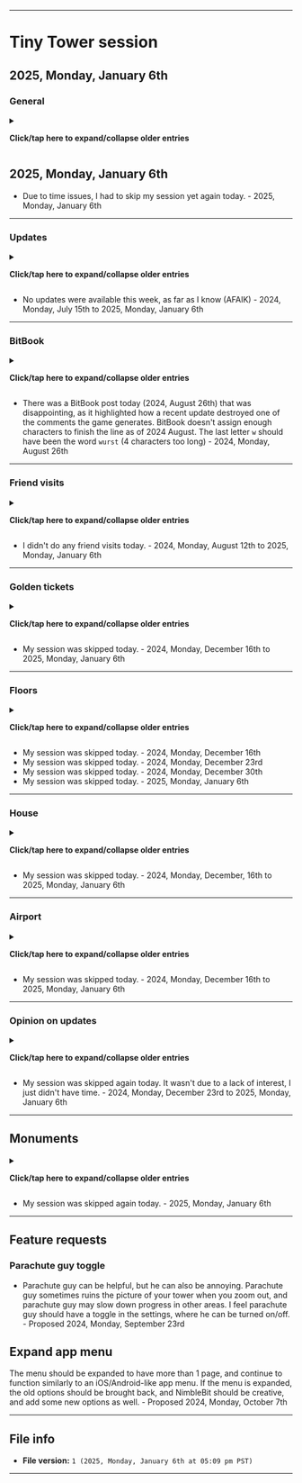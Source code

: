 
***

# Tiny Tower session

## 2025, Monday, January 6th

### General

<details><summary><p><b>Click/tap here to expand/collapse older entries</b></p></summary>

<!-- Notes
Playing 2 completely different versions of Tiny Tower
Nostalgia, and feeling good to be back
Lots of rewards
Some quests
1 new floor (residential)
Friend visits
Game updated
Golden ticket #6 earned
!-->

- I returned to Tiny Tower gameplay today after a 1,111 day hiatus. It was a little stressful for the 2 days before I returned, as I didn't know how to re-acclimate. Returning was actually very easy. I had an extremely good time playing today. I received lots of rewards, and began construction on my 169th floor (a residential level) did some friend visits, restocking, and unlocked a 6th golden ticket. The session went on longer than expected. I will return again next week, but as of 2024, February 12th, a separate 2024 Tiny Tower Git-image repository is not available. - 2024, Monday, February 12th
- I came back to Tiny Tower for a second consecutive week, and had an excessively long session. I have become more critical of the game, but I don't entirely hate the new updates, as long as you can play older versions in a virtual machine. The game has always been freemium, but there are just so many things that require watching an ad now. Also, the interface surrounding all of it, and everything that goes on at once is a bit overwhelming. Still, this is like the Capital City of Nimblebit games, so it deserves work to be done on it. I received lots of rewards today, completed many quests, began construction on my 170th floor (a residential level) and my 171st level (also a residential level) coins are so easy to get, that they almost seem valueless now. It used to take me months to rack up 20 million coins, now I can get that many in a single day (in less than 4 hours) I got to play with the house for the first time today, the Mykea joke is nice, and I like the house idea. Bux are also so easy to get now that the house isn't going to be as much work as it would have been if the game was still like it was 3 years ago. I also finished construction on 1 monument today. I played for a very long time, and eventually wrapped up and quit. The session went on for a lot longer than expected. I will return again next week, but as of 2024, February 19th, a separate 2024 Tiny Tower Git-image repository is not available. - 2024, Monday, February 19th
- I skipped my session, as I didn't have the time this week. I had an appointment, lots of work to catch up on, and I woke up late. I wanted to play today, I just didn't have the time. - 2024, Monday, February 26th
- I returned to Tiny Tower gameplay today. I was on a car ride during the session. I got to experience the current state of the game with limited/no Internet connection. It isn't as playable as it should be. I did make minor progress, upgrading several monuments, and began construction on floor 172 (a residential level) I did lots of elevator trips, and not very many quests. I didn't do much else here today. - 2024, Monday, March 4th
- I returned to Tiny Tower gameplay for a 2nd consecutive week. I woke up really early today, and thought I might be able to start my session before 6:00 am, and have the nighttime scenery. Due to the time change, I found it was actually already almost 7:00 am. I still had a good session, which was significantly better than last week, but didn't feel as great as my 2024, February 12th or 2024 February 19th sessions. I didn't work very much on monumnets today, and made some minor progress in other areas, additionally beginning construction on a 173rd floor (which will be yet another residential level) along with lots of elevator trips, and an increasing level of quests. I played for a long time, before eventually wrapping up and quitting. - 2024, Monday, March 11th
- I returned to Tiny Tower gameplay for a 3rd consecutive week. I woke up at a normal time today, and stretched my session before an afternoon medical appointment. I had a good session, which was slightly better than last week, but didn't feel as great as my 2024, February 12th or 2024 February 19th sessions. I didn't work very much on monumnets today, but made some minor progress in other areas, additionally beginning construction on a 174th floor (which will be yet another residential level, residential floor #100) along with lots of elevator trips, and a small number of quests. I played for a long time, before eventually wrapping up and quitting. - 2024, Monday, March 18th
- I skipped my Tiny Tower session this week due to severe issues with my schedule. - 2024, Monday, March 25th to 2024, Monday, April 15th
- I skipped my Tiny Tower session this week, as I didn't have enough time before a morning appointment, and decided to continue to prioritize my schedule, instead of resuming gameplay today. - 2024, Monday, April 22nd
- I skipped my Tiny Tower session this week, as I didn't have enough time before a morning appointment, and decided to continue to prioritize my schedule, instead of resuming gameplay today. I am still working on getting caught up. - 2024, Monday, April 29th
- I skipped my Tiny Tower session this week, as I have fallen really far behind, and needed to get caught up today. I also had 2 appointments today. - 2024, Monday, May 6th
- I skipped my Tiny Tower session this week, as I had an appointment this morning, and I also wanted to spend time doing graphic design work. I recently resumed graphic design work last night after a hiatus of over 2 months, and I am working on trying to get caught up here. - 2024, Monday, May 13th
- I skipped my Tiny Tower session this week, as I had an appointment this afternoon, and I also wanted to spend time doing graphic design work. I recently resumed graphic design work last week after a hiatus of over 2 months, and I am working on trying to get caught up here. It is expected to take until 2024, June 10th before I can tone it down to a normal pace. Additionally, I am trying to get my profile repository back up to date, and to finish off the 4 year anniversary update by 2024, May 25th. All of these tasks ate into my time, and prevented me from playing Tiny Tower. Additionally, GitHub is having a severe bug lately, where uploads continuously hang and fail, and it can take up to an hour to make a 100 file push. I have to calculate this into the risk/reward for playing a game. - 2024, Monday, May 20th
- I skipped my Tiny Tower session this week, as I had a lot of work to do, and was behind on multiple projects. I recently resumed graphic design work two weeks ago after a hiatus of over 2 months, and I am working on trying to get caught up here. It is expected to take until 2024, June 10th before I can tone it down to a normal pace. My GitHub profile update was completed on 2024, May 25th, so that freed up some time. All of these tasks ate into my time, and prevented me from playing Tiny Tower. Additionally, GitHub is having a severe bug lately, where uploads continuously hang and fail, and it can take up to an hour to make a 100 file push. I have to calculate this into the risk/reward for playing a game. - 2024, Monday, May 27th
- I skipped my Tiny Tower session this week, as I had work to do, an appointment today, and didn't know how much time I would have. I recently resumed graphic design work three weeks ago after a hiatus of over 2 months, and I am working on trying to get caught up here. It is expected to take until 2024, June 10th before I can tone it down to a normal pace. There have been some severe missteps lately, so it may take even longer. These tasks ate into my time, and prevented me from playing Tiny Tower. Additionally, the GitHub bug where uploads continuously hang and fail (which can make it take up to an hour to make a 100 file push) seems to have gone away completely, as of yesterday. If it can stay this way, I may resume most other games more willingly when I get the time. - 2024, Monday, June 3rd

## 2024, Monday, June 10th

<!-- Notes 2024.06.10
New roof
GOals
Ice cream
No friend visits
1 new floor
VIPS
Elevator trips
The same ad over and over (over 85% of the time)
When I was starting out with it today, I didn't feel like playing, but quickly became intrigued by it, and then it was really hard to quit.
!-->

- I returned to Tiny Tower gameplay after a long hiatus. I have had more time lately, and the GitHub upload issue hasn't been present for over a wee.
- I completed many quests, did lots of elevator trips, and began construction on my 175th floor (a food level)
- I worked on my monuments a bit today.
- When I was starting out with gameplay today, I didn't feel like playing, but quickly became intrigued by it, and then it was really hard to quit.
- Ads were repetitive today, the same ad showed up over 85% of the time
- I used several VIPs today
- I did not do any friend visits today
- I worked on an ice cream quest today extensively, and also bought a new ice cream factory roof
- This game really feels like NimbleBits capital.
- I split my session in 2 parts, and eventually wrapped up and quitting. - 2024, Monday, June 10th

## 2024, Monday, June 17th

- I returned to Tiny Tower gameplay for a second consecutive week, and played for a long amount of time.
- I completed many quests, did lots of elevator trips, and began construction on my 176th floor (a creative level)
- I worked on my monuments a bit today, completing a stage (stage 1) on the factory monument.
- I used many VIPs today
- I did not do any friend visits today
- There was an update available for the game, but I didn't install it yet.
- I eventually wrapped up and quit. - 2024, Monday, June 17th

## 2024, Monday, June 24th

- I returned to Tiny Tower gameplay for a third consecutive week, and played for a long amount of time. My session started in the evening, instead of the afternoon, as I had multiple appointments today.
- I completed many quests, did lots of elevator trips, and began construction on my 177th floor (a residential level)
- I worked on my monuments a bit today, not completing any stages, due to a lack of tech points.
- I used many VIPs today
- I did not do any friend visits today
- There was an update available for the game, but I didn't install it yet. I am considering doing so next week.
- I received the same short selection of ads repeatedly today.
- I eventually wrapped up and quit. - 2024, Monday, June 24th

## 2024, Monday, July 1st

- I returned to Tiny Tower gameplay for a fourth consecutive week, and played for a long amount of time. My session started in the late afternoon, instead of the early afternoon, and lasted until after 6:00 pm
- I completed many quests, did lots of elevator trips, and began construction on my 178th floor (a residential level)
- I didn't work on my monuments a bit today, and did not complete any stages, due to a lack of tech points.
- I used many VIPs today
- I did not do any friend visits today
- There was an update available for the game, but I didn't install it yet. I was considering doing it this week, but I decided I wasn't ready yet.
- I did an airport run and received a small reward.
- The 4th of July is coming up, so there were a bunch of American themed items and events going on in the game. I unlocked several new character costumes today, along with 1 new pet.
- I eventually wrapped up and quit. - 2024, Monday, July 1st

## 2024, Monday, July 8th

- I returned to Tiny Tower gameplay for a fifth consecutive week, and played for a long amount of time. My session started in the late afternoon, instead of the early afternoon, and lasted until after 6:00 pm again. I had things to do in the morning, early, and mid afternoon.
- I completed many quests, did lots of elevator trips, and began construction on my 179th floor (a food level) and my 180th floor (also a food level) as I found I have built all of the residential levels in the game (102)
- I worked on some monuments today, and upgraded some, due to a surplus in tech points.
- I won a golden ticket today from upgrading a monument.
- I updated the game this week, several things have changed.
- I used many VIPs today
- I visited Jartwobs today, and found the reward underwhelming for climbing nearly 2500 floors.
- I did an airport run and received a small reward.
- I unlocked a couple new pets today.
- I collected lots of coins from a 4th of July event that was still ongoing 4 days after the day.
- I eventually wrapped up and quit. - 2024, Monday, July 8th

## 2024, Monday, July 15th

- I returned to Tiny Tower gameplay for a sixth consecutive week, and played for a long amount of time. My session started in the early evening, instead of the early or late afternoon, and lasted until after 8:00 pm. I had things to do in the morning, early, and mid afternoon. The game went into night mode at 7:00 pm.
- I completed some quests, did lots of elevator trips, and began construction on my 181st floor (a food level)
- I worked on some monuments today, but did not upgrade any of them.
- I did not win any golden tickets this week
- I did not update the game this week. As far as I know, no updates are available.
- I used many VIPs today
- I didn't visit any other players towers today.
- I did an airport run and received a small reward.
- I unlocked a couple of new pets today.
- I eventually wrapped up and quit. - 2024, Monday, July 15th

## 2024, Monday, July 22nd

- I returned to Tiny Tower gameplay for a seventh consecutive week, and played for a long amount of time. My session started in the late afternoon, and lasted until shortly after 6:00 pm. I was hoping to see the night mode today, but I didn't intend to play for that long, or choose a later time to start.
- I completed some quests, did lots of elevator trips, and began construction on my 182nd floor (a service level) I have found that I have built all of the food levels in the game now.
- I worked on some monuments today, but did not upgrade any of them, as I didn't have enough tech points.
- I did not win any golden tickets this week
- I did not update the game this week. As far as I know, no updates are available.
- I used many VIPs today
- I didn't visit any other players towers today.
- I did an airport run and received a small reward.
- I unlocked a few new pets today, and a new costume.
- The games daily/weekly quest system was not present this week for some reason. I did complete some regular quests. I have found it to be a lot harder to progress without these quests, and I struggled to afford to build a new floor this week.
- I eventually wrapped up and quit. - 2024, Monday, July 22nd

## 2024, Monday, July 29th

- I returned to Tiny Tower gameplay for an eighth consecutive week, and played for a longish amount of time. My session started in the late evening, and lasted until a little after 7:00 pm.
- I completed some quests, did lots of elevator trips, but did not build any new floors today, the first time I have had a session without a new floor since I resumed gameplay.
- I worked on some monuments today, and upgraded one monument.
- I did not win any golden tickets this week
- I did not update the game this week. As far as I know, no updates are available.
- I used a few VIPs today
- I didn't visit any other players towers today.
- I did an airport run and received a small reward.
- I unlocked a single new costume today.
- The games daily/weekly quest system was not present again this week for some reason. I did complete some regular quests. I have found it to be a lot harder to progress without these quests.
- I eventually wrapped up and quit. - 2024, Monday, July 29th

## 2024, Monday, August 5th

- I returned to Tiny Tower gameplay for a ninth consecutive week, and played for a longish amount of time. My session started in the late evening, and lasted until a little after 7:00 pm.
- I completed some quests, did lots of elevator trips, and began construction on my 183rd floor (a service level)
- I worked on some monuments today, but did not upgrade any monuments today.
- I did not win any golden tickets this week
- I did not update the game this week. As far as I know, no updates are available.
- I used a few VIPs today
- I visited another players tower today to try and trigger the games night mode. I ended up having to restart the app to get night mode.
- I did an airport run and received a small reward.
- I unlocked a single new pet today, but did not unlock any new costumes today.
- The games daily/weekly quest system was not present again this week for some reason. I did complete some regular quests. I have found it to be a lot harder to progress without these quests.
- I eventually wrapped up and quit. - 2024, Monday, August 5th

## 2024, Monday, August 12th

- I returned to Tiny Tower gameplay for a tenth consecutive week, and played for a longish amount of time. My session started in the mid evening, and lasted until a little after 7:00 pm.
- I completed some quests, did lots of elevator trips, but did not construct any new floors today.
- I worked on some monuments today, but did not upgrade any monuments today.
- I did not win any golden tickets this week
- I did not update the game this week. As far as I know, no updates are available.
- I used a few VIPs today
- I did an airport run and received a small reward.
- I unlocked a single new costume today, and also a single new pet.
- The games daily/weekly quest system was not present again this week for some reason. I did complete some regular quests. I have found it to be a lot harder to progress without these quests.
- I moved and renamed a few floors today.
- I eventually wrapped up and quit. - 2024, Monday, August 12th

## 2024, Monday, August 19th

- I returned to Tiny Tower gameplay for an eleventh consecutive week, and played for a longish amount of time. My session started in the mid to late morning, and lasted until around 11:52 am.
- I completed some quests, did lots of elevator trips, and began construction on my 184th floor (a service level)
- I worked on some monuments today, but did not upgrade any monuments today.
- I did not win any golden tickets this week
- I did not update the game this week. As far as I know, no updates are available.
- I used a few VIPs today
- I was unable to do an airport run.
- I unlocked a couple new costumes today, but no new pets
- The games daily/weekly quest system was present this week, maybe I just need to play earlier in the day to see it.
- I eventually wrapped up and quit. - 2024, Monday, August 19th

## 2024, Monday, August 26th

- I returned to Tiny Tower gameplay for a twelfth consecutive week, and played for a shorter amount of time. My session started in the mid to late evening
- I completed some quests, did lots of elevator trips, and began construction on my 185th floor (a service level)
- I received 10 VIPs. Due to the packaging, I thought I received a golden ticket. The VIPs are unique, as I have never used these 2 types before (tutor and hacker)
- I worked on some monuments today, but did not upgrade any monuments today.
- I did not win any golden tickets this week
- I did not update the game this week. As far as I know, no updates are available.
- I used many VIPs today
- I was able to do an airport run today.
- I did not unlock any pets or costumes today
- The games daily/weekly quest system was present this week. I still don't know why it randomly came back.
- There was a BitBook post today that was disappointing, as it highlighted how a recent update destroyed one of the comments the game generates. BitBook doesn't assign enough characters to finish the line as of 2024 August. The last letter `w` should have been the word `wurst` (4 characters too long)
- I eventually wrapped up and quit. - 2024, Monday, August 26th

## 2024, Monday, September 2nd

- I returned to Tiny Tower gameplay for a thirteenth consecutive week, and played for a very short amount of time. My session started in the late evening
- I completed some quests, did a few elevator trips, and began construction on my 186th floor (a retail level) and also my 187th floor (also a retail level) I am hoping to unlock the Mapple Store.
- I worked on some monuments today, but did not upgrade any monuments today.
- I did not win any golden tickets this week
- I did not update the game this week. As far as I know, no updates are available.
- I used a couple of VIPs today
- I was able to do an airport run today.
- I did not unlock any pets or costumes today
- The games daily/weekly quest system was present again this week. I still don't know why it randomly came back.
- I eventually wrapped up and quit. - 2024, Monday, September 2nd

## 2024, Monday, September 9th

- I returned to Tiny Tower gameplay for a fourteenth consecutive week, and played for a moderate amount of time. My session started in the late evening
- I completed some quests, did a few elevator trips, and began construction on my 188th floor (a retail level) I am hoping to unlock the Mapple Store.
- I worked on some monuments today, but did not upgrade any monuments today.
- I did not win any golden tickets this week
- I did not update the game this week. As far as I know, no updates are available.
- I used several VIPs today
- I was able to do an airport run today.
- I unlocked 1 new pet today, but didn't unlock any costumes.
- The games daily/weekly quest system was present again this week. I still don't know why it randomly came back. I haven't completed the other quest in multiple weeks, as I am not focusing on it.
- I eventually wrapped up and quit. - 2024, Monday, September 9th

## 2024, Monday, September 16th

- I returned to Tiny Tower gameplay for a fifteenth consecutive week, and played for a short amount of time. My session started in the early evening. I originally planned to play for less than 20 minutes, since I was low on time, but enjoyed it enough to stay around a little longer.
- I completed some quests, did a few elevator trips, and began construction on my 189th floor (a retail level) I am hoping to unlock the Mapple Store.
- I worked on some monuments today, but did not upgrade any monuments today.
- I did not win any golden tickets this week
- I did not update the game this week. As far as I know, no updates are available.
- I used a single VIP today
- I was unable to do an airport run today.
- I unlocked 1 new pet today, but didn't unlock any new costumes.
- The games daily/weekly quest system was present again this week. I still don't know why it randomly came back. I haven't completed the other quest in multiple weeks, as I am not focusing on it.
- I eventually wrapped up and quit. - 2024, Monday, September 16th

## 2024, Monday, September 23rd

- I returned to Tiny Tower gameplay for a sixteenth consecutive week, and played for a moderate amount of time. My session started in the late morning. I ended shortly before the afternoon started.
- I completed some quests, did a few elevator trips, and began construction on my 190th floor (a retail level) and also my 191st floor (also a retail level) I am hoping to unlock the Mapple Store.
- I worked on some monuments today, and was able to upgrade a monument today.
- I did not win any golden tickets this week
- I did not update the game this week. As far as I know, no updates are available.
- I used several VIPs today
- I was able to do an airport run today.
- I did not unlock any new pets or costumes today.
- The games daily/weekly quest system was present again this week. I still don't know why it randomly came back. I haven't completed the other quest in multiple weeks, as I am not focusing on it.
- I eventually wrapped up and quit. - 2024, Monday, September 23rd

## 2024, Monday, September 30th

- I returned to Tiny Tower gameplay for a seventeenth consecutive week, and played for a moderate amount of time. My session started in the late morning. I ended shortly before the afternoon started.
- I completed some quests, did a few elevator trips, and began construction on my 192nd floor (a retail level) I am hoping to unlock the Mapple Store.
- I worked on some monuments today, and was not able able to upgrade any monuments today.
- I did not win any golden tickets this week
- I did not update the game this week. As far as I know, no updates are available.
- I used several VIPs today
- I was able to do an airport run today.
- ~~~I did not unlock any new pets or costumes today.~~~
- The games daily/weekly quest system was present again this week. I still don't know why it randomly came back. I haven't completed the other quest in multiple weeks, as I am not focusing on it.
- I eventually wrapped up and quit. - 2024, Monday, September 30th

## 2024, Monday, October 7th

- I returned to Tiny Tower gameplay for an eighteenth consecutive week, and played for a moderate amount of time. My session started in the late morning. I ended shortly before the afternoon started.
- I completed some quests, did a few elevator trips, and began construction on my 193rd floor (a retail level) I am hoping to unlock the Mapple Store.
- I worked on some monuments today, but was not able able to upgrade any monuments today.
- I did not win any golden tickets this week
- I did not update the game this week. As far as I know, no updates are available.
- I used several VIPs today
- I was able to do an airport run today.
- I unlocked 1 new pet, and 1 new costume this week.
- The games daily/weekly quest system was present again this week. I still don't know why it randomly came back. I haven't completed the other quest in multiple weeks, as I am not focusing on it.
- I eventually wrapped up and quit. - 2024, Monday, October 7th

## 2024, Monday, October 14th

- I returned to Tiny Tower gameplay for a nineteenth consecutive week, and played for a short amount of time. My session started in the late morning. I ended within 30 minutes of starting.
- I completed some quests, did a few elevator trips, but did not build any new floors. I am hoping to unlock the Mapple Store.
- The game couldn't load any ads today, and the dice event was broken, so there wasn't much of a point to unlocking free dice spins. I didn't debug the game to get ads going, I just quit earlier.
- I did not work on any monuments today, and was not able able to upgrade any monuments today either.
- I did not win any golden tickets this week
- I did not update the game this week. As far as I know, no updates are available.
- I didn't use any VIPs today
- I was unable to do an airport run today.
- I did not unlock any new pets or any new costumes today.
- The games daily/weekly quest system was present again this week. I still don't know why it randomly came back. I haven't completed the other quest in multiple weeks, as I am not focusing on it.
- I eventually wrapped up and quit. - 2024, Monday, October 14th

## 2024, Monday, October 21st

- I returned to Tiny Tower gameplay for a twentieth consecutive week, and played for a moderate amount of time. My session started in the late morning. I ended close to 10:40 pm, as I couldn't spend any more time here. I was originally planning to play until a little after 11:00 am.
- I completed some quests, did a few elevator trips, and began construction on my 194th floor (a retail level) I am hoping to unlock the Mapple Store.
- I worked on some monuments today, but didn't upgrade any of them.
- I did not win any golden tickets this week
- I did not update the game this week. As far as I know, no updates are available.
- I used several VIPs today
- I was unable to do an airport run today, as I forgot
- I did not unlock any new pets or any new costumes today.
- The games daily/weekly quest system was present again this week. I still don't know why it randomly came back.
- I eventually wrapped up and quit. - 2024, Monday, October 21st

## 2024, Monday, October 28th

<!-- 2024.10.28
halloween music
didn't play with music on, briefly turned on to check, sure enough, there it was
!-->

- I returned to Tiny Tower gameplay for a twenty-first consecutive week, and played for a moderate amount of time. My session started in the mid evening. I ended close to 08:00 pm, as I couldn't spend any more time here. The session started after 7:00 pm.
- I completed some quests, did a few elevator trips, and began construction on my 195th floor (a retail level) I am hoping to unlock the Mapple Store.
- I worked on some monuments today, but didn't upgrade any of them.
- I did not win any golden tickets this week
- I did not update the game this week. As far as I know, no updates are available.
- I used several VIPs today
- I did an airport run today
- I did not unlock any new pets or any new costumes today.
- The games daily/weekly quest system was present again this week. I still don't know why it randomly came back.
- The game was in Halloween mode, and the Halloween music was present. Today, I didn't play with sound on, so I briefly turned it on to check, and sure enough, there it was
- I eventually wrapped up and quit. - 2024, Monday, October 28th

## 2024, Monday, November 4th

- I returned to Tiny Tower gameplay for a twenty-second consecutive week, and played for a long amount of time. My session started in the mid morning. I ended close to 11:00 am, as I couldn't spend any more time here.
- I completed some quests, did a few elevator trips, but did not build any new levels today. I tried to play long enough to afford it, but I had to quit, due to too much time being spent here. I am hoping to unlock the Mapple Store.
- I worked on some monuments today, but didn't upgrade any of them.
- I did not win any golden tickets this week
- I did not update the game this week. As far as I know, no updates are available.
- I used several VIPs today
- I did an airport run today
- I unlocked some new pets, and some new costumes today.
- The games daily/weekly quest system was present again this week. I still don't know why it randomly came back.
- The game was in Halloween mode, and the Halloween music was present. I played with sound this time, so I got to hear it a few times.
- I eventually wrapped up and quit. - 2024, Monday, November 4th

## 2024, Monday, November 11th

- I returned to Tiny Tower gameplay for a twenty-third consecutive week, and played for a longish amount of time. My session started in the late morning. I ended close to 11:30 am, as I couldn't spend any more time here.
- I completed some quests, did many few elevator trips, and began construction on my 196th level (a retail level) I am hoping to unlock the Mapple Store.
- I worked on some monuments today, but didn't upgrade any of them.
- I did not win any golden tickets this week
- I did not update the game this week. As far as I know, no updates are available.
- I used several VIPs today
- I did an airport run today
- I didn't unlock any new pets or any new costumes this week.
- I upgraded 1 floor, and also bought a new elevator skin. I plan to try and max out my elevator next week (from 9 floors per second to 10 floors per second)
- The games daily/weekly quest system was present again this week. I still don't know why it randomly came back.
- The game was in Halloween mode, and the Halloween music was present. Normally, it would go away by now, Halloween was 11 days ago.
- I eventually wrapped up and quit. - 2024, Monday, November 11th

## 2024, Monday, November 18th

- I returned to Tiny Tower gameplay for a twenty-fourth consecutive week, and played for a longish amount of time. My session started in the mid morning. I ended close to 10:10 am, as I didn't want to spend any more time here.
- I completed some quests, did many few elevator trips, and began construction on my 197th level (a retail level) I am hoping to unlock the Mapple Store.
- I worked on some monuments today, but didn't upgrade any of them.
- I did not win any golden tickets this week
- I did not update the game this week. As far as I know, no updates are available.
- I used several VIPs today
- I did an airport run today
- I didn't unlock any new pets or any new costumes this week.
- I upgraded 1 floor today, and upgraded my elevator 4 times, bringing it to the maximum speed.
- The games daily/weekly quest system was present again this week.
- The Halloween music was no longer present today.
- I eventually wrapped up and quit. I had a good time playing. - 2024, Monday, November 18th

## 2024, Monday, November 25th

- I returned to Tiny Tower gameplay for a twenty-fifth consecutive week, and played for a very short amount of time. My session started in the mid evening, playing for about 20 minutes. I had to get other work done before playing today.
- I completed zero quests, did a few elevator trips, and did not build any new levels. I am hoping to unlock the Mapple Store.
- I worked on some monuments today, but didn't upgrade any of them.
- I did not win any golden tickets this week
- I did not update the game this week. As far as I know, no updates are available.
- I used a few VIPs today
- I did an airport run today
- I unlocked 1 new pet today, but didn't unlock any new costumes.
- I upgraded 1 floor today.
- The games daily/weekly quest system was not present this week.
- I eventually wrapped up and quit. I had an okay time playing. - 2024, Monday, November 25th

<!-- Notes 2024.12.02
Short session
Plane load, incomplete
Finished monument, can't afford upgrade yet
Quitting extra early
Quest system present
!-->

## 2024, Monday, December 2nd

- I returned to Tiny Tower gameplay for a twenty-sixth consecutive week, and played for a very short amount of time. My session started in the mid evening, playing for about 12 minutes. I had to get other work done before playing today.
- I completed zero quests, did a few elevator trips, and built 1 new level (a retail level) I am hoping to unlock the Mapple Store.
- I worked on some monuments today, but didn't upgrade any of them.
- I did not win any golden tickets this week
- I did not update the game this week. As far as I know, no updates are available.
- I used a few VIPs today
- I did an airport run today, but didn't finish it
- I did not unlock any new pets, or any new costumes today.
- I did not upgrade any floors today.
- The games daily/weekly quest system was not present this week.
- I eventually wrapped up and quit. I had an okay time playing. - 2024, Monday, December 2nd

<!-- Notes 2024.12.09
TT
AIRPORT /THISWEEK /LASTWEEK
3 NEW FLOORS
SO MANY COINS
STAGE UPGRADE
!-->

## 2024, Monday, December 9th

- I returned to Tiny Tower gameplay for a twenty-seventh consecutive week, and played for a moderate amount of time. My session started in the late morning, playing for about 54 minutes.
- I completed several quests, did several elevator trips, and built 3 new levels (3 retail levels) I unlocked the Mapple Store today, and made significant progress overall.
- I worked on some monuments today, and upgraded the stage on one of them.
- I did not win any golden tickets this week
- I did not update the game this week. As far as I know, no updates are available.
- I used a few VIPs today
- I started a new airport run today.
- I did not unlock any new pets, or any new costumes today.
- I upgraded 1 floor today.
- The games daily/weekly quest system was not present this week.
- I eventually wrapped up and quit. I had a very good time playing. - 2024, Monday, December 9th

## 2024, Monday, December 16th

- Due to time issues, I had to skip my session today, ending a 27 week streak. - 2024, Monday, December 16th

## 2024, Monday, December 23rd

- Due to time issues, I had to skip my session again today. Skipping gameplay is a strategy that is helping me catch back up slightly faster. - 2024, Monday, December 23rd

## 2024, Monday, December 30th

- Due to time issues, I had to skip my session again today. Skipping gameplay is a strategy that is helping me catch back up slightly faster. I am struggling to hold control of my progress right now, and the next session will have to happen next year. - 2024, Monday, December 30th

</details>

## 2025, Monday, January 6th

- Due to time issues, I had to skip my session yet again today. - 2025, Monday, January 6th

---

### Updates

<details><summary><p><b>Click/tap here to expand/collapse older entries</b></p></summary>

- I have not updated the game in a really long time. I played an older version of the game for the first segment of my session, but decided to do the update that I was worried about. It wasn't as game breaking as I expected, but it doesn't entirely feel like the same game anymore. - 2024, Monday, February 12th
- No new updates were needed. - 2024, Monday, February 19th
- My session was skipped today. - 2024, Monday, February 26th
- No new updates were needed, I couldn't get them regardless, as I had spotty Internet during gameplay. - 2024, Monday, March 4th
- An update was available today, but I decided not to get it yet. - 2024, Monday, March 11th to 2024, Monday, March 18th
- My session was skipped today. - 2024, Monday, March 25th to 2024, Monday, June 3rd
- An update was available today, but I decided not to get it yet. - 2024, Monday, June 10th to 2024, Monday, June 24th
- There was an update available for the game, but I didn't install it yet. I was considering doing it this week, but I decided I wasn't ready yet. - 2024, Monday, July 1st
- I updated the game this week, several things have changed. - 2024, Monday, July 8th

</details>

- No updates were available this week, as far as I know (AFAIK) - 2024, Monday, July 15th to 2025, Monday, January 6th

---

### BitBook

<details><summary><p><b>Click/tap here to expand/collapse older entries</b></p></summary>

No older entries available.

</details>

- There was a BitBook post today (2024, August 26th) that was disappointing, as it highlighted how a recent update destroyed one of the comments the game generates. BitBook doesn't assign enough characters to finish the line as of 2024 August. The last letter `w` should have been the word `wurst` (4 characters too long) - 2024, Monday, August 26th

---

### Friend visits

<details><summary><p><b>Click/tap here to expand/collapse older entries</b></p></summary>

- I visited some of my friends prior to doing the update, but didn't view the others after updating, even though I was now capable. - 2024, Monday, February 12th
- I didn't visit any of my friends today. I didn't feel like it. The coin reward for any friend visit just didn't feel worth it today, and I had a general disinterest. I still visited the friends list. - 2024, Monday, February 19th
- My session was skipped today. - 2024, Monday, February 26th
- I didn't do any friend visits today. - 2024, Monday, March 4th to 2024, Monday, March 18th
- My session was skipped today. - 2024, Monday, March 25th to 2024, Monday, June 3rd
- I didn't do any friend visits today. - 2024, Monday, June 10th to 2024, Monday, July 1st
- I visited Jartwobs today, and found the reward underwhelming for climbing nearly 2500 floors. I didn't visit any other towers this week. - 2024, Monday, July 8th
- I didn't do any friend visits today. - 2024, Monday, July 15th to 2024, Monday, July 29th
- I visited another players tower today to try and trigger the games night mode. I ended up having to restart the app to get night mode. - 2024, Monday, August 5th

</details>

- I didn't do any friend visits today. - 2024, Monday, August 12th to 2025, Monday, January 6th

---

### Golden tickets

<details><summary><p><b>Click/tap here to expand/collapse older entries</b></p></summary>

- I earned a 6th golden ticket today via a quest reward. The new version of the game makes it so you can boost floors with a golden ticket multiple times. I am going to continue using only 1 boost per level, until there are no levels left to boost this way, then I will start double and triple boosting. - 2024, Monday, February 12th
- I did not earn any golden tickets today.
- My session was skipped today. - 2024, Monday, February 26th
- I did not earn any golden tickets today. - 2024, Monday, March 4th to 2024, Monday, March 18th
- My session was skipped today. - 2024, Monday, March 25th to 2024, Monday, June 3rd
- I did not earn any golden tickets today, although I entered the hourly raffle 3 times. - 2024, Monday, March 4th to 2024, Monday, June 10th to 2024, Monday, July 1st
- I earned my seventh golden ticket today from upgrading a monument, and spent it upgrading my cookie shop. - 2024, Monday, July 8th
- I did not earn any golden tickets today, although I entered the hourly raffle 3 times. - 2024, Monday, July 15th to 2024, Monday, July 22nd
- I did not earn any golden tickets today, although I entered the hourly raffle 2 times. - 2024, Monday, July 29th
- I did not earn any golden tickets today, although I entered the hourly raffle 3 times. - 2024, Monday, August 12th
- I did not earn any golden tickets today, although I entered the hourly raffle 2 times. - 2024, Monday, August 19th to 2024, Monday, September 9th
- I did not earn any golden tickets today, although I entered the hourly raffle 1 time. - 2024, Monday, September 16th
- I did not earn any golden tickets today, although I entered the hourly raffle 2 times. - 2024, Monday, September 23rd
- I did not earn any golden tickets today, although I entered the hourly raffle 3 times. - 2024, Monday, October 7th
- I did not earn any golden tickets today, although I entered the hourly raffle 2 times. - 2024, Monday, October 14th to 2024, Monday, October 21st
- I did not earn any golden tickets today, although I entered the hourly raffle 1 time. - 2024, Monday, October 28th
- I did not earn any golden tickets today, although I entered the hourly raffle 2 times. - 2024, Monday, November 4th to 2024, Monday, November 18th
- I did not earn any golden tickets today, although I entered the hourly raffle 1 time. - 2024, Monday, December 2nd
- I did not earn any golden tickets today, although I entered the hourly raffle 2 times. - 2024, Monday, December 9th

</details>

- My session was skipped today. - 2024, Monday, December 16th to 2025, Monday, January 6th

</details>

---

### Floors

<details><summary><p><b>Click/tap here to expand/collapse older entries</b></p></summary>

> **As of:** `2024, Monday, February 12th`

- **Residential levels:** `95`
- **Food levels:** `28`
- **Service levels:** `11`
- **Retail levels:** `11`
- **Recreational levels:** `11`
- **Creative levels:** `11`
- **Lobby levels:** `2`
- **Overall levels:** `169`

- I began construction on a 169th floor today (a residential level) and moved some floors around. - 2024, Monday, February 12th

> **As of:** `2024, Monday, February 19th`

- **Residential levels:** `97`
- **Food levels:** `28`
- **Service levels:** `11`
- **Retail levels:** `11`
- **Recreational levels:** `11`
- **Creative levels:** `11`
- **Lobby levels:** `2`
- **Overall levels:** `171`

- I began construction on a 170th floor today (a residential level) and a 171st level (also a residential level) and moved some floors around. - 2024, Monday, February 19th

- My session was skipped today. - 2024, Monday, February 26th

> **As of:** `2024, Monday, March 4th`

- **Residential levels:** `98`
- **Food levels:** `28`
- **Service levels:** `11`
- **Retail levels:** `11`
- **Recreational levels:** `11`
- **Creative levels:** `11`
- **Lobby levels:** `2`
- **Overall levels:** `172`

- I began construction on a 172nd floor today (a residential level) today. - 2024, Monday, March 4th

> **As of:** `2024, Monday, March 11th`

- **Residential levels:** `99`
- **Food levels:** `28`
- **Service levels:** `11`
- **Retail levels:** `11`
- **Recreational levels:** `11`
- **Creative levels:** `11`
- **Lobby levels:** `2`
- **Overall levels:** `173`

- I began construction on a 173rd floor today (a residential level) today. - 2024, Monday, March 11th

> **As of:** `2024, Monday, March 18th`

- **Residential levels:** `100`
- **Food levels:** `28`
- **Service levels:** `11`
- **Retail levels:** `11`
- **Recreational levels:** `11`
- **Creative levels:** `11`
- **Lobby levels:** `2`
- **Overall levels:** `174`

- I began construction on a 174th floor today (a residential level, my one hundredth) today. - 2024, Monday, March 18th
- I did not construct any new floors today, as my session was skipped today. - 2024, Monday, March 25th to 2024, Monday, June 3rd

> **As of:** `2024, Monday, June 10th`

- **Residential levels:** `100`
- **Food levels:** `29`
- **Service levels:** `11`
- **Retail levels:** `11`
- **Recreational levels:** `11`
- **Creative levels:** `11`
- **Lobby levels:** `2`
- **Overall levels:** `175`

- I began construction on a 175th floor today (a food level) today. - 2024, Monday, June 10th

> **As of:** `2024, Monday, June 17th`

- **Residential levels:** `100`
- **Food levels:** `29`
- **Service levels:** `11`
- **Retail levels:** `11`
- **Recreational levels:** `11`
- **Creative levels:** `12`
- **Lobby levels:** `2`
- **Overall levels:** `176`

- I began construction on a 176th floor today (a creative level) today. - 2024, Monday, June 17th

> **As of:** `2024, Monday, June 24th`

- **Residential levels:** `101`
- **Food levels:** `29`
- **Service levels:** `11`
- **Retail levels:** `11`
- **Recreational levels:** `11`
- **Creative levels:** `12`
- **Lobby levels:** `2`
- **Overall levels:** `177`

- I began construction on a 177th floor today (a residential level) today. - 2024, Monday, June 24th

> **As of:** `2024, Monday, July 1st`

- **Residential levels:** `102`
- **Food levels:** `29`
- **Service levels:** `11`
- **Retail levels:** `11`
- **Recreational levels:** `11`
- **Creative levels:** `12`
- **Lobby levels:** `2`
- **Overall levels:** `178`

- I began construction on a 178th floor today (a residential level) today. - 2024, Monday, July 1st

> **As of:** `2024, Monday, July 8th`

- **Residential levels:** `102`
- **Food levels:** `31`
- **Service levels:** `11`
- **Retail levels:** `11`
- **Recreational levels:** `11`
- **Creative levels:** `12`
- **Lobby levels:** `2`
- **Overall levels:** `180`

- I began construction on my 179th floor (a food level) and my 180th floor (also a food level) as I found I have built all of the residential levels in the game (102) - 2024, Monday, July 8th

> **As of:** `2024, Monday, July 15th`

- **Residential levels:** `102`
- **Food levels:** `32`
- **Service levels:** `11`
- **Retail levels:** `11`
- **Recreational levels:** `11`
- **Creative levels:** `12`
- **Lobby levels:** `2`
- **Overall levels:** `181`

- I began construction on my 181st floor (a food level) after saving up 30 million coins. Last week, I found out that I have built all of the residential levels in the game (102) - 2024, Monday, July 15th

> **As of:** `2024, Monday, July 22nd`

- **Residential levels:** `102`
- **Food levels:** `32`
- **Service levels:** `12`
- **Retail levels:** `11`
- **Recreational levels:** `11`
- **Creative levels:** `12`
- **Lobby levels:** `2`
- **Overall levels:** `182`

- I began construction on my 182nd floor (a service level) as I have built all of the residential levels in the game (102) along with all of the food levels (32) - 2024, Monday, July 22nd

> **As of:** `2024, Monday, July 29th`

- **Residential levels:** `102`
- **Food levels:** `32`
- **Service levels:** `12`
- **Retail levels:** `11`
- **Recreational levels:** `11`
- **Creative levels:** `12`
- **Lobby levels:** `2`
- **Overall levels:** `182`

- I did not build any new floors today, which is a first for my return to the game this year. - 2024, Monday, July 29th

> **As of:** `2024, Monday, August 5th`

- **Residential levels:** `102`
- **Food levels:** `32`
- **Service levels:** `13`
- **Retail levels:** `11`
- **Recreational levels:** `11`
- **Creative levels:** `12`
- **Lobby levels:** `2`
- **Overall levels:** `182`

- I began construction on my 182nd floor (a service level) as I have built all of the residential levels in the game (102) along with all of the food levels (32) - 2024, Monday, August 5th

> **As of:** `2024, Monday, August 12th`

- **Residential levels:** `102`
- **Food levels:** `32`
- **Service levels:** `13`
- **Retail levels:** `11`
- **Recreational levels:** `11`
- **Creative levels:** `12`
- **Lobby levels:** `2`
- **Overall levels:** `182`

- I did not build any new floors today. - 2024, Monday, August 12th

> **As of:** `2024, Monday, August 19th`

- **Residential levels:** `102`
- **Food levels:** `32`
- **Service levels:** `14`
- **Retail levels:** `11`
- **Recreational levels:** `11`
- **Creative levels:** `12`
- **Lobby levels:** `2`
- **Overall levels:** `184`

- I began construction on my 184th floor (a service level) as I have built all of the residential levels in the game (102) along with all of the food levels (32) - 2024, Monday, August 19th

> **As of:** `2024, Monday, August 26th`

- **Residential levels:** `102`
- **Food levels:** `32`
- **Service levels:** `15`
- **Retail levels:** `11`
- **Recreational levels:** `11`
- **Creative levels:** `12`
- **Lobby levels:** `2`
- **Overall levels:** `185`

- I began construction on my 185th floor (a service level) as I have built all of the residential levels in the game (102) along with all of the food levels (32) - 2024, Monday, August 26th

> **As of:** `2024, Monday, September 2nd`

- **Residential levels:** `102`
- **Food levels:** `32`
- **Service levels:** `15`
- **Retail levels:** `13`
- **Recreational levels:** `11`
- **Creative levels:** `12`
- **Lobby levels:** `2`
- **Overall levels:** `187`

- I began construction on my 186th floor (a retail level) and also my 187th floor (also a retail level) I am hoping to unlock the Mapple Store. I have built all of the residential levels in the game (102) along with all of the food levels (32) - 2024, Monday, September 2nd

> **As of:** `2024, Monday, September 9th`

- **Residential levels:** `102`
- **Food levels:** `32`
- **Service levels:** `15`
- **Retail levels:** `14`
- **Recreational levels:** `11`
- **Creative levels:** `12`
- **Lobby levels:** `2`
- **Overall levels:** `188`

- I began construction on my 188th floor (a retail level) I am hoping to unlock the Mapple Store. I have built all of the residential levels in the game (102) along with all of the food levels (32) - 2024, Monday, September 9th

> **As of:** `2024, Monday, September 16th`

- **Residential levels:** `102`
- **Food levels:** `32`
- **Service levels:** `15`
- **Retail levels:** `15`
- **Recreational levels:** `11`
- **Creative levels:** `12`
- **Lobby levels:** `2`
- **Overall levels:** `189`

- I began construction on my 189th floor (a retail level) I am hoping to unlock the Mapple Store. I have built all of the residential levels in the game (102) along with all of the food levels (32) - 2024, Monday, September 16th

> **As of:** `2024, Monday, September 23rd`

- **Residential levels:** `102`
- **Food levels:** `32`
- **Service levels:** `15`
- **Retail levels:** `17`
- **Recreational levels:** `11`
- **Creative levels:** `12`
- **Lobby levels:** `2`
- **Overall levels:** `191`

- I began construction on my 190th floor (a retail level) along with my 191st floor (also a retail level) I am hoping to unlock the Mapple Store. I have built all of the residential levels in the game (102) along with all of the food levels (32) - 2024, Monday, September 23rd

> **As of:** `2024, Monday, September 30th`

- **Residential levels:** `102`
- **Food levels:** `32`
- **Service levels:** `15`
- **Retail levels:** `18`
- **Recreational levels:** `11`
- **Creative levels:** `12`
- **Lobby levels:** `2`
- **Overall levels:** `192`

- I began construction on my 192nd floor (a retail level) I am hoping to unlock the Mapple Store. I have built all of the residential levels in the game (102) along with all of the food levels (32) - 2024, Monday, September 30th

> **As of:** `2024, Monday, October 7th`

- **Residential levels:** `102`
- **Food levels:** `32`
- **Service levels:** `15`
- **Retail levels:** `19`
- **Recreational levels:** `11`
- **Creative levels:** `12`
- **Lobby levels:** `2`
- **Overall levels:** `193`

- I began construction on my 193rd floor (a retail level) I am still hoping to unlock the Mapple Store. I have built all of the residential levels in the game (102) along with all of the food levels (32) - 2024, Monday, October 7th

> **As of:** `2024, Monday, October 14th`

- **Residential levels:** `102`
- **Food levels:** `32`
- **Service levels:** `15`
- **Retail levels:** `19`
- **Recreational levels:** `11`
- **Creative levels:** `12`
- **Lobby levels:** `2`
- **Overall levels:** `193`

- I did not build any new floors today. I am still hoping to unlock the Mapple Store. I have built all of the residential levels in the game (102) along with all of the food levels (32) - 2024, Monday, October 7th

> **As of:** `2024, Monday, October 21st`

- **Residential levels:** `102`
- **Food levels:** `32`
- **Service levels:** `15`
- **Retail levels:** `20`
- **Recreational levels:** `11`
- **Creative levels:** `12`
- **Lobby levels:** `2`
- **Overall levels:** `194`

- I began construction on my 194th floor (a retail level) I am still hoping to unlock the Mapple Store. I have built all of the residential levels in the game (102) along with all of the food levels (32) - 2024, Monday, October 21st

> **As of:** `2024, Monday, October 28th`

- **Residential levels:** `102`
- **Food levels:** `32`
- **Service levels:** `15`
- **Retail levels:** `21`
- **Recreational levels:** `11`
- **Creative levels:** `12`
- **Lobby levels:** `2`
- **Overall levels:** `195`

- I began construction on my 195th floor (a retail level) I am still hoping to unlock the Mapple Store. I have built all of the residential levels in the game (102) along with all of the food levels (32) - 2024, Monday, October 28th

> **As of:** `2024, Monday, November 4th`

- **Residential levels:** `102`
- **Food levels:** `32`
- **Service levels:** `15`
- **Retail levels:** `21`
- **Recreational levels:** `11`
- **Creative levels:** `12`
- **Lobby levels:** `2`
- **Overall levels:** `195`

- I tried to play long enough to build a new level, but ended up quitting before I could afford it. - 2024, Monday, November 4th

> **As of:** `2024, Monday, November 11th`

- **Residential levels:** `102`
- **Food levels:** `32`
- **Service levels:** `15`
- **Retail levels:** `22`
- **Recreational levels:** `11`
- **Creative levels:** `12`
- **Lobby levels:** `2`
- **Overall levels:** `196`

- I began construction on my 196th floor (a retail level) I am still hoping to unlock the Mapple Store. I have built all of the residential levels in the game (102) along with all of the food levels (32) - 2024, Monday, November 11th

> **As of:** `2024, Monday, November 18th`

- **Residential levels:** `102`
- **Food levels:** `32`
- **Service levels:** `15`
- **Retail levels:** `23`
- **Recreational levels:** `11`
- **Creative levels:** `12`
- **Lobby levels:** `2`
- **Overall levels:** `197`

- I began construction on my 197th floor (a retail level) I am still hoping to unlock the Mapple Store. I have built all of the residential levels in the game (102) along with all of the food levels (32) - 2024, Monday, November 18th

> **As of:** `2024, Monday, November 25th`

- **Residential levels:** `102`
- **Food levels:** `32`
- **Service levels:** `15`
- **Retail levels:** `23`
- **Recreational levels:** `11`
- **Creative levels:** `12`
- **Lobby levels:** `2`
- **Overall levels:** `197`

- I did not build any new floors today. - 2024, Monday, November 25th

> **As of:** `2024, Monday, December 2nd`

- **Residential levels:** `102`
- **Food levels:** `32`
- **Service levels:** `15`
- **Retail levels:** `24`
- **Recreational levels:** `11`
- **Creative levels:** `12`
- **Lobby levels:** `2`
- **Overall levels:** `198`

- I began construction on my 198th floor (a retail level) I am still hoping to unlock the Mapple Store. I have built all of the residential levels in the game (102) along with all of the food levels (32) - 2024, Monday, December 2nd

> **As of:** `2024, Monday, December 9th`

- **Residential levels:** `102`
- **Food levels:** `32`
- **Service levels:** `15`
- **Retail levels:** `27`
- **Recreational levels:** `11`
- **Creative levels:** `12`
- **Lobby levels:** `2`
- **Overall levels:** `201`

- I began construction on my 199th, 200th, and 201st floors today (all retail levels) I unlocked the Mapple Store today. I have built all of the residential levels in the game (102) along with all of the food levels (32) - 2024, Monday, December 9th

</details>

- My session was skipped today. - 2024, Monday, December 16th
- My session was skipped today. - 2024, Monday, December 23rd
- My session was skipped today. - 2024, Monday, December 30th
- My session was skipped today. - 2025, Monday, January 6th

---

### House

<details><summary><p><b>Click/tap here to expand/collapse older entries</b></p></summary>

- No older entries
- I unlocked the house today for 25000 bux, and did very brief customizations to it. The cost of unlocking the region was 25000 bux. The Mykea joke was good, and with the way bux are earned now, it shouldn't be too hard to customize the house. - 2024, Monday, February 19th
- My session was skipped today. - 2024, Monday, February 26th
- Nothing was done with the house today - 2024, Monday, March 4th to 2024, Monday, March 18th
- My session was skipped today. - 2024, Monday, March 25th to 2024, Monday, June 3rd
- I did not visit the house today. - 2024, Monday, June 10th to 2024, Monday, June 24th
- I visited the house today, but didn't do anything here. - 2024, Monday, July 1st to 2024, Monday, October 7th
- I did not visit the house today. - 2024, Monday, October 14th to 2024, Monday, October 28th
- I visited the house today, but didn't do anything here. - 2024, Monday, November 4th to 2024, Monday, December 9th

</details>

- My session was skipped today. - 2024, Monday, December, 16th to 2025, Monday, January 6th

---

### Airport

<details><summary><p><b>Click/tap here to expand/collapse older entries</b></p></summary>

- I visited the airport today, although I don't see too much potential in it in its current state. - 2024, Monday, June 24th to 2024, Monday, September 9th
- I visited the airport today, but couldn't complete the current job today. - 2024, Monday, September 16th
- I visited the airport today, completing the job from last week. - 2024, Monday, September 23rd
- I visited the airport today, starting a new job for this week. - 2024, Monday, September 30th to 2024, Monday, October 14th
- I did not visit the airport today, as I forgot to check it. - 2024, Monday, October 21st
- I visited the airport today, starting a new job for this week. - 2024, Monday, October 28th to 2024, Monday, November 25th
- I visited the airport today, starting a new job for this week, but not finishing the job. - 2024, Monday, December 2nd
- I visited the airport today, starting a new job for this week. - 2024, Monday, December 9th

</details>

- My session was skipped today. - 2024, Monday, December 16th to 2025, Monday, January 6th

---

### Opinion on updates

<details><summary><p><b>Click/tap here to expand/collapse older entries</b></p></summary>

- No older entries
- I have become more critical of the game, but I don't entirely hate the new updates, as long as you can play older versions in a virtual machine. The game has always been freemium, but there are just so many things that require watching an ad now. Also, the interface surrounding all of it, and everything that goes on at once is a bit overwhelming. Still, this is like the Capital City of Nimblebit games, so it deserves work to be done on it. - 2024, Monday, February 19th
- No updates to opinion. - 2024, Monday, February 26th
- The game is a lot harder to play without an Internet connection compared to how it was in the past. With or without Internet, the experience feels a bit poor now. The game has been overly monetized. - 2024, Monday, March 4th
- My opinion is still pretty negative regarding the updates after 2021, but I didn't find it as bad this week. - 2024, Monday, March 11th
- My opinion is mostly the same, but I didn't have as negative of an attitude of the game today. - 2024, Monday, March 18th
- I didn't really think much about it today, but my opinion remains the same. - 2024, Monday, March 25th to 2024, Monday, June 10th Monday, June 24th
- I thought about it more this week. I am still unhappy with how monetized the game has gotten. - 2024, Monday, July 1st
- I still feel the same as last week, becoming slightly more unhappy with the game. - 2024, Monday, July 8th
- I felt more positive towards the game today, especially due to the night mode. - 2024, Monday, July 15th
- I felt the same this week, the exclusion of many quests confirmed to me that the game is harder to play nowadays without ads or other Internet features. - 2024, Monday, July 22nd
- I felt the same this week, but enjoyed gameplay significantly more, as I was in a better mood. - 2024, Monday, July 29th
- I felt the same this week, but enjoyed gameplay significantly less, as I was in a weaker mood. - 2024, Monday, August 5th to 2024, Monday, August 12th
- I felt the same this week. - 2024, Monday, August 19th
- I felt the same this week, except for one disappointment, where a BitBook post could not render the last 4 characters of the joke, due to the most recent update. It used to render this joke fine in the past. - 2024, Monday, August 26th
- I was having a good time today, but unfortunately, there was an electrical storm outside, so I had to cut my session short to finish up work. Lately, my electric company has been cutting the power for ~3 hours almost every time there is an electric/heavy wind storm, and I have to rely on battery backup and a mobile hotspot. It has already flickered twice. - 2024, Monday, September 2nd
- I enjoyed the game a little less than last week. - 2024, Monday, September 9th
- I enjoyed the game a bit more than last week. - 2024, Monday, September 16th
- I enjoyed the game a bit more than last week. I feel a lot of my dislike for the newer updates is because of parachute guy, which I feel should be something that can be turned on/off. - 2024, Monday, September 23rd
- I enjoyed the game a bit more than last week. - 2024, Monday, September 30th
- I felt the same, and enjoyed the game a little more than last week. - 2024, Monday, October 7th
- I felt more negative about the game today due to the broken functionality, enjoying the game less than last week. What is the point in over-monetizing a game, then having the monetization system break? - 2024, Monday, October 14th
- I felt more positive about the game today due to the improved functionality, enjoying the game more than last week. - 2024, Monday, October 21st to 2024, Monday, November 4th
- I enjoyed the game this week, and didn't think too much about its shortcomings. - 2024, Monday, November 11th
- I enjoyed the game a lot more this week, and didn't think at all about its shortcomings, until writing this status file. - 2024, Monday, November 18th
- I enjoyed the game less this week, and didn't think at all about its shortcomings, until writing this status file. - 2024, Monday, November 25th
- I enjoyed the game less this week, and didn't think at all about its shortcomings. - 2024, Monday, December 2nd
- I enjoyed the game a lot more this week, having a really good time. I didn't think at all about its shortcomings. - 2024, Monday, December 9th
- My session was skipped today. It wasn't due to a lack of interest, I just didn't have time. - 2024, Monday, December 16th

</details>

- My session was skipped again today. It wasn't due to a lack of interest, I just didn't have time. - 2024, Monday, December 23rd to 2025, Monday, January 6th

---

## Monuments

<details><summary><p><b>Click/tap here to expand/collapse older entries</b></p></summary>

- I started work on 7 monuments today, but didn't get any to the first level of completion. - 2024, Monday, February 12th
- I worked on some monuments today, and got one of them built up to level 1. - 2024, Monday, February 19th
- My session was skipped today. - 2024, Monday, February 26th
- I upgraded several monuments today. - 2024, Monday, March 4th
- I didn't do much with monuments today. - 2024, Monday, March 11th
- I didn't do much with monuments today, due to a lack of tech points. - 2024, Monday, March 18th
- My session was skipped today. - 2024, Monday, March 25th to 2024, Monday, June 3rd
- I worked on some monuments today, but can't upgrade the stage on any of them, due to a lack of tech points. - 2024, Monday, June 10th
- I worked on my monuments a bit today, completing a stage (stage 1) on the factory monument. I can't upgrade a few other monuments, due to a lack of tech points. - 2024, Monday, June 17th
- I worked on some monuments today, but can't upgrade the stage on any of them, due to a lack of tech points. - 2024, Monday, June 24th
- I didn't do anything with monuments today, due to a lack of tech points. - 2024, Monday, July 1st
- I worked on monuments today, and brought one to the next stage today, which rewarded me a golden ticket. - 2024, Monday, July 8th
- I worked on some monuments today, but couldn't upgrade the stage on any of them. - 2024, Monday, July 15th to 2024, Monday, July 22nd
- I worked on some monuments today, and upgraded the stage on 1 monument. Building the next stage is a little challenging, as it is asking for 10,000 of an item that I can only produce 323 of at a time, in 9 minute intervals. - 2024, Monday, July 29th
- I worked on some monuments today, but couldn't upgrade the stage on any of them. - 2024, Monday, August 5th to 2024, Monday, September 16th
- I worked on some monuments today, and upgraded the stage to level 3. - 2024, Monday, September 23rd
- I worked on some monuments today, but couldn't upgrade the stage on any of them. - 2024, Monday, September 30th to 2024, Monday, October 7th
- I didn't work withany monuments today. - 2024, Monday, October 14th
- I worked on some monuments today, but couldn't upgrade the stage on any of them. - 2024, Monday, October 21st to 2024, Monday, December 2nd
- I worked on some monuments today, and upgraded the stage to level 4. - 2024, Monday, December 9th
- My session was skipped today. - 2024, Monday, December 16th

</details>

- My session was skipped again today. - 2025, Monday, January 6th

***

## Feature requests

### Parachute guy toggle

<!-- Notes 2024.09.23 
Parachute guy (optional) req
!-->

- Parachute guy can be helpful, but he can also be annoying. Parachute guy sometimes ruins the picture of your tower when you zoom out, and parachute guy may slow down progress in other areas. I feel parachute guy should have a toggle in the settings, where he can be turned on/off. - Proposed 2024, Monday, September 23rd

## Expand app menu

The menu should be expanded to have more than 1 page, and continue to function similarly to an iOS/Android-like app menu. If the menu is expanded, the old options should be brought back, and NimbleBit should be creative, and add some new options as well. - Proposed 2024, Monday, October 7th

***

## File info

- **File version:** `1 (2025, Monday, January 6th at 05:09 pm PST)`

***
